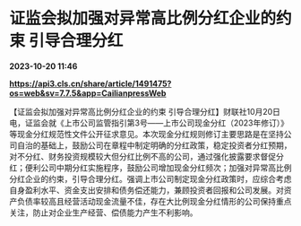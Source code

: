 # 证监会拟加强对异常高比例分红企业的约束 引导合理分红

**2023-10-20 11:46**

**https://api3.cls.cn/share/article/1491475?os=web&sv=7.7.5&app=CailianpressWeb**

【证监会拟加强对异常高比例分红企业的约束 引导合理分红】财联社10月20日电，证监会就《上市公司监管指引第3号——上市公司现金分红（2023年修订）》等现金分红规范性文件公开征求意见。本次现金分红规则修订主要思路是在坚持公司自治的基础上，鼓励公司在章程中制定明确的分红政策，稳定投资者分红预期，对不分红、财务投资规模较大但分红比例不高的公司，通过强化披露要求督促分红；便利公司中期分红实施程序，鼓励公司增加现金分红频次；加强对异常高比例分红企业的约束，引导合理分红。强调上市公司制定现金分红政策时，应综合考虑自身盈利水平、资金支出安排和债务偿还能力，兼顾投资者回报和公司发展。对资产负债率较高且经营活动现金流量不佳，存在大比例现金分红情形的公司保持重点关注，防止对企业生产经营、偿债能力产生不利影响。